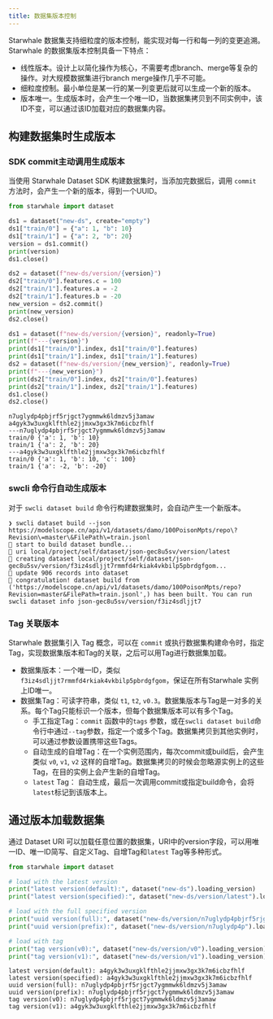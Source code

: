 ```yaml
---
title: 数据集版本控制
---
```


Starwhale 数据集支持细粒度的版本控制，能实现对每一行和每一列的变更追溯。Starwhale 的数据集版本控制具备一下特点：

- 线性版本。设计上以简化操作为核心，不需要考虑branch、merge等复杂的操作。对大规模数据集进行branch merge操作几乎不可能。
- 细粒度控制。最小单位是某一行的某一列变更后就可以生成一个新的版本。
- 版本唯一。生成版本时，会产生一个唯一ID，当数据集拷贝到不同实例中，该ID不变，可以通过该ID加载对应的数据集内容。

## 构建数据集时生成版本

### SDK commit主动调用生成版本

当使用 Starwhale Dataset SDK 构建数据集时，当添加完数据后，调用 `commit` 方法时，会产生一个新的版本，得到一个UUID。

```python
from starwhale import dataset

ds1 = dataset("new-ds", create="empty")
ds1["train/0"] = {"a": 1, "b": 10}
ds1["train/1"] = {"a": 2, "b": 20}
version = ds1.commit()
print(version)
ds1.close()

ds2 = dataset(f"new-ds/version/{version}")
ds2["train/0"].features.c = 100
ds2["train/1"].features.a = -2
ds2["train/1"].features.b = -20
new_version = ds2.commit()
print(new_version)
ds2.close()

ds1 = dataset(f"new-ds/version/{version}", readonly=True)
print(f"---{version}")
print(ds1["train/0"].index, ds1["train/0"].features)
print(ds1["train/1"].index, ds1["train/1"].features)
ds2 = dataset(f"new-ds/version/{new_version}", readonly=True)
print(f"---{new_version}")
print(ds2["train/0"].index, ds2["train/0"].features)
print(ds2["train/1"].index, ds2["train/1"].features)
ds1.close()
ds2.close()
```

```console
n7uglydp4pbjrf5rjgct7ygmmwk6ldmzv5j3amaw
a4gyk3w3uxgklfthle2jjmxw3gx3k7m6icbzfhlf
---n7uglydp4pbjrf5rjgct7ygmmwk6ldmzv5j3amaw
train/0 {'a': 1, 'b': 10}
train/1 {'a': 2, 'b': 20}
---a4gyk3w3uxgklfthle2jjmxw3gx3k7m6icbzfhlf
train/0 {'a': 1, 'b': 10, 'c': 100}
train/1 {'a': -2, 'b': -20}
```

### swcli 命令行自动生成版本

对于 `swcli dataset build` 命令行构建数据集时，会自动产生一个新版本。

```console
❯ swcli dataset build --json https://modelscope.cn/api/v1/datasets/damo/100PoisonMpts/repo\?Revision\=master\&FilePath\=train.jsonl
🚧 start to build dataset bundle...
👷 uri local/project/self/dataset/json-gec8u5sv/version/latest
🌊 creating dataset local/project/self/dataset/json-gec8u5sv/version/f3iz4sdljjt7rmmfd4rkiak4vkbilp5pbrdgfgom...
🦋 update 906 records into dataset
🌺 congratulation! dataset build from ('https://modelscope.cn/api/v1/datasets/damo/100PoisonMpts/repo?Revision=master&FilePath=train.jsonl',) has been built. You can run  swcli dataset info json-gec8u5sv/version/f3iz4sdljjt7
```

### Tag 关联版本

Starwhale 数据集引入 Tag 概念，可以在 `commit` 或执行数据集构建命令时，指定Tag，实现数据集版本和Tag的关联，之后可以用Tag进行数据集加载。

- 数据集版本：一个唯一ID，类似 `f3iz4sdljjt7rmmfd4rkiak4vkbilp5pbrdgfgom`，保证在所有Starwhale 实例上ID唯一。
- 数据集Tag：可读字符串，类似 `t1`, `t2`, `v0.3`。数据集版本与Tag是一对多的关系。每个Tag只能标识一个版本，但每个数据集版本可以有多个Tag。
  - 手工指定Tag：`commit` 函数中的`tags` 参数，或在`swcli dataset build`命令行中通过`--tag`参数，指定一个或多个Tag。数据集拷贝到其他实例时，可以通过参数设置携带这些Tags。
  - 自动生成的自增Tag：在一个实例范围内，每次commit或build后，会产生类似 `v0`, `v1`, `v2` 这样的自增Tag。数据集拷贝的时候会忽略源实例上的这些Tag，在目的实例上会产生新的自增Tag。
  - `latest` Tag： 自动生成，最后一次调用commit或指定build命令，会将`latest`标记到该版本上。

## 通过版本加载数据集

通过 Dataset URI 可以加载任意位置的数据集，URI中的version字段，可以用唯一ID、唯一ID简写、自定义Tag、自增Tag和`latest` Tag等多种形式。

```python
from starwhale import dataset

# load with the latest version
print("latest version(default):", dataset("new-ds").loading_version)
print("latest version(specified):", dataset("new-ds/version/latest").loading_version)

# load with the full specified version
print("uuid version(full):", dataset("new-ds/version/n7uglydp4pbjrf5rjgct7ygmmwk6ldmzv5j3amaw").loading_version)
print("uuid version(prefix):", dataset("new-ds/version/n7uglydp4p").loading_version)

# load with tag
print("tag version(v0):", dataset("new-ds/version/v0").loading_version)
print("tag version(v1):", dataset("new-ds/version/v1").loading_version)
```

```console
latest version(default): a4gyk3w3uxgklfthle2jjmxw3gx3k7m6icbzfhlf
latest version(specified): a4gyk3w3uxgklfthle2jjmxw3gx3k7m6icbzfhlf
uuid version(full): n7uglydp4pbjrf5rjgct7ygmmwk6ldmzv5j3amaw
uuid version(prefix): n7uglydp4pbjrf5rjgct7ygmmwk6ldmzv5j3amaw
tag version(v0): n7uglydp4pbjrf5rjgct7ygmmwk6ldmzv5j3amaw
tag version(v1): a4gyk3w3uxgklfthle2jjmxw3gx3k7m6icbzfhlf
```
